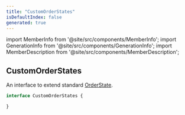 ```yaml
---
title: "CustomOrderStates"
isDefaultIndex: false
generated: true
---
```

<!-- This file was generated from the Vendure source. Do not modify. Instead, re-run the "docs:build" script -->
import MemberInfo from '@site/src/components/MemberInfo';
import GenerationInfo from '@site/src/components/GenerationInfo';
import MemberDescription from '@site/src/components/MemberDescription';


## CustomOrderStates

<GenerationInfo sourceFile="packages/core/src/service/helpers/order-state-machine/order-state.ts" sourceLine="11" packageName="@bb-vendure/core" />

An interface to extend standard <a href='/reference/typescript-api/orders/order-process#orderstate'>OrderState</a>.

```ts title="Signature"
interface CustomOrderStates {

}
```
